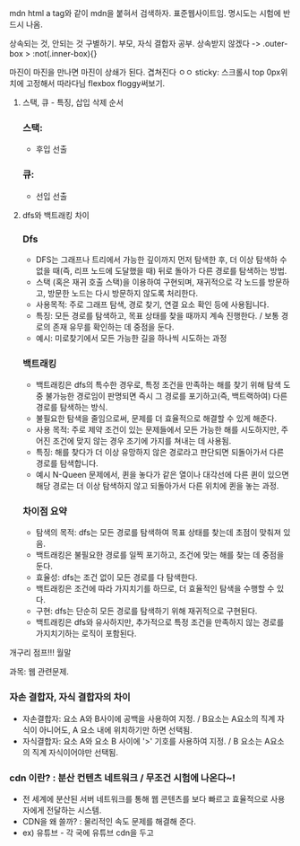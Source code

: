 
mdn html a tag와 같이 mdn을 붙혀서 검색하자. 표준웹사이트임. 
명시도는 시험에 반드시 나옴.

상속되는 것, 안되는 것 구별하기.
부모, 자식 결합자 공부.
상속받지 않겠다 -> .outer-box > :not(.inner-box){}

마진이 마진을 만나면 마진이 상쇄가 된다. 겹쳐진다 ㅇㅇ
sticky: 스크롤시 top 0px위치에 고정해서 따라다님
flexbox floggy써보기.

1. 스택, 큐 - 특징, 삽입 삭제 순서
   ### 스택:
   - 후입 선출
   ### 큐:
   - 선입 선출
2. dfs와 백트래킹 차이
   ### Dfs
    - DFS는 그래프나 트리에서 가능한 깊이까지 먼저 탐색한 후, 더 이상 탐색하 수 없을 때(즉, 리프 노드에 도달했을 때) 뒤로 돌아가 다른 경로를 탐색하는 방법.
    - 스택 (혹은 재귀 호출 스택)을 이용하여 구현되며, 재귀적으로 각 노드를 방문하고, 방문한 노드는 다시 방문하지 않도록 처리한다.
    - 사용목적: 주로 그래프 탐색, 경로 찾기, 연결 요소 확인 등에 사용됩니다.
    - 특징: 모든 경로를 탐색하고, 목표 상태를 찾을 때까지 계속 진행한다. / 보통 경로의 존재 유무를 확인하는 데 중점을 둔다.
    - 예시: 미로찾기에서 모든 가능한 길을 하나씩 시도하는 과정
   ### 백트래킹
    - 백트래킹은 dfs의 특수한 경우로, 특정 조건을 만족하는 해를 찾기 위해 탐색 도중 불가능한 경로임이 판명되면 즉시 그 경로를 포기하고(즉, 백트랙하여) 다른 경로를 탐색하는 방식.
    - 불필요한 탐색을 줄임으로써, 문제를 더 효율적으로 해결할 수 있게 해준다.
    - 사용 목적: 주로 제약 조건이 있는 문제들에서 모든 가능한 해를 시도하지만, 주어진 조건에 맞지 않는 경우 조기에 가지를 쳐내는 데 사용됨.
    - 특징: 해를 찾다가 더 이상 유망하지 않은 경로라고 판단되면 되돌아가서 다른 경로를 탐색합니다.
    - 예시 N-Queen 문제에서, 퀸을 놓다가 같은 열이나 대각선에 다른 퀸이 있으면 해당 경로는 더 이상 탐색하지 않고 되돌아가서 다른 위치에 퀸을 놓는 과정.
    
    ### 차이점 요약
    - 탐색의 목적: dfs는 모든 경로를 탐색하여 목표 상태를 찾는데 초점이 맞춰져 있음.
    - 백트래킹은 불필요한 경로를 일찍 포기하고, 조건에 맞는 해를 찾는 데 중점을 둔다.
    - 효율성: dfs는 조건 없이 모든 경로를 다 탐색한다.
    - 백트래킹은 조건에 따라 가지치기를 하므로, 더 효율적인 탐색을 수행할 수 있다.
    - 구현: dfs는 단순히 모든 경로를 탐색하기 위해 재귀적으로 구현된다.
    - 백트래킹은 dfs와 유사하지만, 추가적으로 특정 조건을 만족하지 않는 경로를 가지치기하는 로직이 포함된다.


개구리 점프!!! 월말


과목: 웹 관련문제.

### 자손 결합자, 자식 결합자의 차이
- 자손결합자: 요소 A와 B사이에 공백을 사용하여 지정. / B요소는 A요소의 직계 자식이 아니어도, A 요소 내에 위치하기만 하면 선택됨.
- 자식결합자: 요소 A와 요소 B 사이에 '>' 기호를 사용하여 지정. / B 요소는 A요소의 직계 자식이어야만 선택됨.
  
### cdn 이란? : 분산 컨텐츠 네트워크  / 무조건 시험에 나온다~!
-  전 세계에 분산된 서버 네트워크를 통해 웹 콘텐츠를 보다 빠르고 효율적으로 사용자에게 전달하는 시스템.
- CDN을 왜 쓸까? : 물리적인 속도 문제를 해결해 준다.
- ex) 유튜브 - 각 국에 유튜브 cdn을 두고
